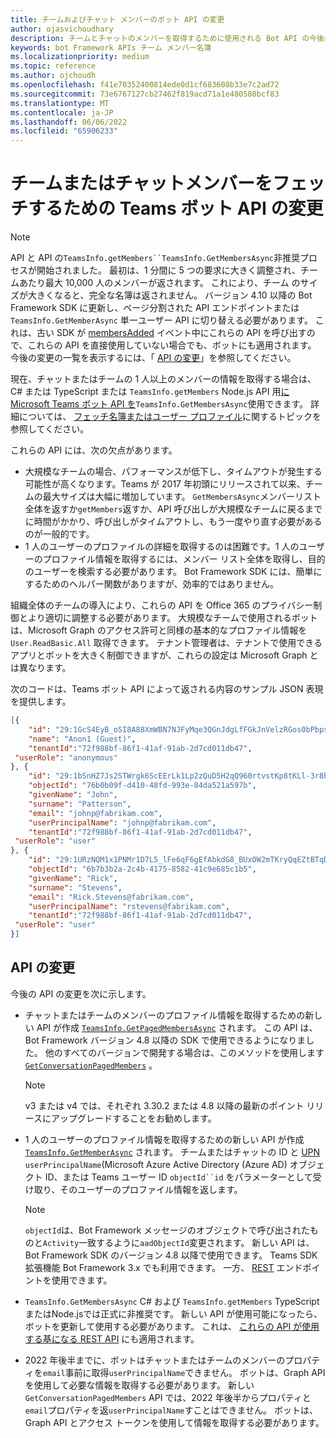 ```yaml
---
title: チームおよびチャット メンバーのボット API の変更
author: ojasvichoudhary
description: チームとチャットのメンバーを取得するために使用される Bot API の今後および進行中の変更について説明します
keywords: bot Framework APIs チーム メンバー名簿
ms.localizationpriority: medium
ms.topic: reference
ms.author: ojchoudh
ms.openlocfilehash: f41e70352400814ede0d1cf683608b33e7c2ad72
ms.sourcegitcommit: 73e6767127cb27462f819acd71a1e480580bcf83
ms.translationtype: MT
ms.contentlocale: ja-JP
ms.lasthandoff: 06/06/2022
ms.locfileid: "65906233"
---
```

# <a name="teams-bot-api-changes-to-fetch-team-or-chat-members"></a>チームまたはチャットメンバーをフェッチするための Teams ボット API の変更

>[!NOTE]
> API と API の`TeamsInfo.getMembers``TeamsInfo.GetMembersAsync`非推奨プロセスが開始されました。 最初は、1 分間に 5 つの要求に大きく調整され、チームあたり最大 10,000 人のメンバーが返されます。 これにより、チーム のサイズが大きくなると、完全な名簿は返されません。
> バージョン 4.10 以降の Bot Framework SDK に更新し、ページ分割された API エンドポイントまたは `TeamsInfo.GetMemberAsync` 単一ユーザー API に切り替える必要があります。 これは、古い SDK が [membersAdded](../bots/how-to/conversations/subscribe-to-conversation-events.md#members-added) イベント中にこれらの API を呼び出すので、これらの API を直接使用していない場合でも、ボットにも適用されます。 今後の変更の一覧を表示するには、「 [API の変更](team-chat-member-api-changes.md#api-changes)」を参照してください。

現在、チャットまたはチームの 1 人以上のメンバーの情報を取得する場合は、C# または TypeScript または `TeamsInfo.getMembers` Node.js API 用[に Microsoft Teams ボット API を](/microsoftteams/platform/bots/how-to/get-teams-context?tabs=dotnet#fetch-the-roster-or-user-profile)`TeamsInfo.GetMembersAsync`使用できます。 詳細については、 [フェッチ名簿またはユーザー プロファイル](../bots/how-to/get-teams-context.md#fetch-the-roster-or-user-profile)に関するトピックを参照してください。

これらの API には、次の欠点があります。

* 大規模なチームの場合、パフォーマンスが低下し、タイムアウトが発生する可能性が高くなります。Teams が 2017 年初頭にリリースされて以来、チームの最大サイズは大幅に増加しています。 `GetMembersAsync`メンバーリスト全体を返すか`getMembers`返すか、API 呼び出しが大規模なチームに戻るまでに時間がかかり、呼び出しがタイムアウトし、もう一度やり直す必要があるのが一般的です。
* 1 人のユーザーのプロファイルの詳細を取得するのは困難です。1 人のユーザーのプロファイル情報を取得するには、メンバー リスト全体を取得し、目的のユーザーを検索する必要があります。 Bot Framework SDK には、簡単にするためのヘルパー関数がありますが、効率的ではありません。

組織全体のチームの導入により、これらの API を Office 365 のプライバシー制御とより適切に調整する必要があります。 大規模なチームで使用されるボットは、Microsoft Graph のアクセス許可と同様の基本的なプロファイル情報を `User.ReadBasic.All` 取得できます。 テナント管理者は、テナントで使用できるアプリとボットを大きく制御できますが、これらの設定は Microsoft Graph とは異なります。

次のコードは、Teams ボット API によって返される内容のサンプル JSON 表現を提供します。

```json
[{
    "id": "29:1GcS4EyB_oSI8A88XmWBN7NJFyMqe3QGnJdgLfFGkJnVelzRGos0bPbpsfJjcbAD22bmKc4GMbrY2g4JDrrA8vM06X1-cHHle4zOE6U4ttcc",
    "name": "Anon1 (Guest)",
    "tenantId":"72f988bf-86f1-41af-91ab-2d7cd011db47",
 "userRole": "anonymous"
}, {
    "id": "29:1bSnHZ7Js2STWrgk6ScEErLk1Lp2zQuD5H2qQ960rtvstKp8tKLl-3r8b6DoW0QxZimuTxk_kupZ1DBMpvIQQUAZL-PNj0EORDvRZXy8kvWk",
    "objectId": "76b0b09f-d410-48fd-993e-84da521a597b",
    "givenName": "John",
    "surname": "Patterson",
    "email": "johnp@fabrikam.com",
    "userPrincipalName": "johnp@fabrikam.com",
    "tenantId":"72f988bf-86f1-41af-91ab-2d7cd011db47",
 "userRole": "user"
}, {
    "id": "29:1URzNQM1x1PNMr1D7L5_lFe6qF6gEfAbkdG8_BUxOW2mTKryQqEZtBTqDt10-MghkzjYDuUj4KG6nvg5lFAyjOLiGJ4jzhb99WrnI7XKriCs",
    "objectId": "6b7b3b2a-2c4b-4175-8582-41c9e685c1b5",
    "givenName": "Rick",
    "surname": "Stevens",
    "email": "Rick.Stevens@fabrikam.com",
    "userPrincipalName": "rstevens@fabrikam.com",
    "tenantId":"72f988bf-86f1-41af-91ab-2d7cd011db47",
 "userRole": "user"
}]
```

## <a name="api-changes"></a>API の変更

今後の API の変更を次に示します。

* チャットまたはチームのメンバーのプロファイル情報を取得するための新しい API が作成 [`TeamsInfo.GetPagedMembersAsync`](/microsoftteams/platform/bots/how-to/get-teams-context?tabs=dotnet#fetch-the-roster-or-user-profile) されます。 この API は、Bot Framework バージョン 4.8 以降の SDK で使用できるようになりました。 他のすべてのバージョンで開発する場合は、このメソッドを使用します [`GetConversationPagedMembers`](/dotnet/api/microsoft.bot.connector.conversationsextensions.getconversationpagedmembersasync?view=botbuilder-dotnet-stable&preserve-view=true) 。

    > [!NOTE]
    > v3 または v4 では、それぞれ 3.30.2 または 4.8 以降の最新のポイント リリースにアップグレードすることをお勧めします。

* 1 人のユーザーのプロファイル情報を取得するための新しい API が作成 [`TeamsInfo.GetMemberAsync`](/microsoftteams/platform/bots/how-to/get-teams-context?tabs=dotnet#get-single-member-details) されます。 チームまたはチャットの ID と [UPN](/windows/win32/ad/naming-properties#userprincipalname) `userPrincipalName`(Microsoft Azure Active Directory (Azure AD) オブジェクト ID、または Teams ユーザー ID `objectId``id` をパラメーターとして受け取り、そのユーザーのプロファイル情報を返します。

    > [!NOTE]
    > `objectId`は、Bot Framework メッセージのオブジェクトで呼び出されたものと`Activity`一致するように`aadObjectId`変更されます。 新しい API は、Bot Framework SDK のバージョン 4.8 以降で使用できます。 Teams SDK 拡張機能 Bot Framework 3.x でも利用できます。 一方、 [REST](/microsoftteams/platform/bots/how-to/get-teams-context?tabs=json#get-single-member-details) エンドポイントを使用できます。

* `TeamsInfo.GetMembersAsync` C# および `TeamsInfo.getMembers` TypeScript またはNode.jsでは正式に非推奨です。 新しい API が使用可能になったら、ボットを更新して使用する必要があります。 これは、 [これらの API が使用する基になる REST API](/microsoftteams/platform/bots/how-to/get-teams-context?tabs=json#tabpanel_CeZOj-G++Q_json) にも適用されます。
* 2022 年後半までに、ボットはチャットまたはチームのメンバーのプロパティを`email`事前に取得`userPrincipalName`できません。 ボットは、Graph API を使用して必要な情報を取得する必要があります。 新しい `GetConversationPagedMembers` API では、2022 年後半からプロパティと`email`プロパティを返`userPrincipalName`すことはできません。 ボットは、Graph API とアクセス トークンを使用して情報を取得する必要があります。 
